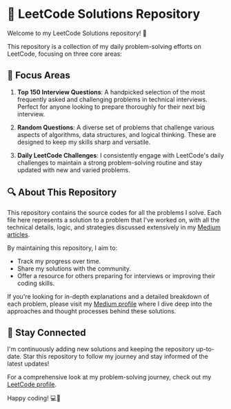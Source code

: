 # 🚀 LeetCode Solutions Repository

Welcome to my LeetCode Solutions repository! 🌟

This repository is a collection of my daily problem-solving efforts on LeetCode, focusing on three core areas:

## 🧠 Focus Areas

1. **Top 150 Interview Questions**: A handpicked selection of the most frequently asked and challenging problems in technical interviews. Perfect for anyone looking to prepare thoroughly for their next big interview.

2. **Random Questions**: A diverse set of problems that challenge various aspects of algorithms, data structures, and logical thinking. These are designed to keep my skills sharp and versatile.

3. **Daily LeetCode Challenges**: I consistently engage with LeetCode's daily challenges to maintain a strong problem-solving routine and stay updated with new and varied problems.

## 🔍 About This Repository

This repository contains the source codes for all the problems I solve. Each file here represents a solution to a problem that I've worked on, with all the technical details, logic, and strategies discussed extensively in my [Medium articles](https://medium.com/@subhanamjad507).

By maintaining this repository, I aim to:

- Track my progress over time.
- Share my solutions with the community.
- Offer a resource for others preparing for interviews or improving their coding skills.

If you're looking for in-depth explanations and a detailed breakdown of each problem, please visit my [Medium profile](https://medium.com/@yourprofile) where I dive deep into the approaches and thought processes behind these solutions.

## 🌟 Stay Connected

I'm continuously adding new solutions and keeping the repository up-to-date. Star this repository to follow my journey and stay informed of the latest updates!

For a comprehensive look at my problem-solving journey, check out my [LeetCode profile](https://leetcode.com/subhannn).

Happy coding! 💻🚀
